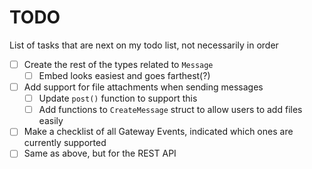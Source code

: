 # TODO
List of tasks that are next on my todo list, not necessarily in order

- [ ] Create the rest of the types related to `Message`
  - [ ] Embed looks easiest and goes farthest(?)
- [ ] Add support for file attachments when sending messages
  - [ ] Update `post()` function to support this
  - [ ] Add functions to `CreateMessage` struct to allow users to add files easily
- [ ] Make a checklist of all Gateway Events, indicated which ones are currently supported
- [ ] Same as above, but for the REST API
